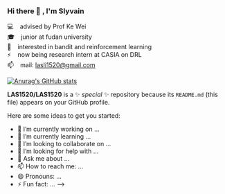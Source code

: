 ### Hi there 👋 , I'm Slyvain
💻    &ensp; advised by Prof Ke Wei <br>
🎓    &ensp; junior at fudan university <br>
📖    &ensp; interested in bandit and reinforcement learning<br>
⚡    &ensp; now being research intern at CASIA on DRL<br>
📫    &ensp; mail: [lasli1520@gmail.com](mailto:lasli1520@gmail.com) <br>


[![Anurag's GitHub stats](https://github-readme-stats.vercel.app/api?username=LAS1520&show_icons=true)](https://github.com/anuraghazra/github-readme-stats)

**LAS1520/LAS1520** is a ✨ _special_ ✨ repository because its `README.md` (this file) appears on your GitHub profile.

Here are some ideas to get you started:

- 🔭 I’m currently working on ...
- 🌱 I’m currently learning ...
- 👯 I’m looking to collaborate on ...
- 🤔 I’m looking for help with ...
- 💬 Ask me about ...
- 📫 How to reach me: ...
- 😄 Pronouns: ...
- ⚡ Fun fact: ...
-->
